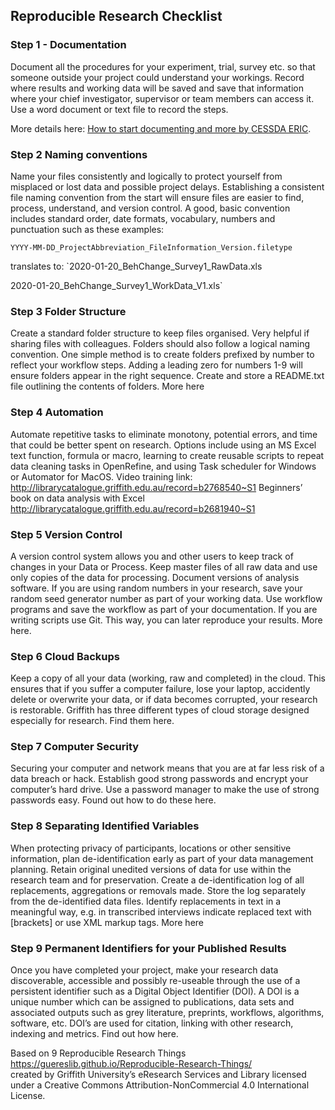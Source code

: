 ## Reproducible Research Checklist

### Step 1 - Documentation

Document all the procedures for your experiment, trial, survey etc. so that someone outside your project could understand your workings.  Record where results and working data will be saved and save that information where your chief investigator, supervisor or team members can access it.  Use a word document or text file to record the steps.  

More details here: [How to start documenting and more by CESSDA ERIC](https://www.cessda.eu/Training/Training-Resources/Library/Data-Management-Expert-Guide/2.-Organise-Document/Documentation-and-metadata).

### Step 2 Naming conventions
Name your files consistently and logically to protect yourself from misplaced or lost data and possible project delays. Establishing a consistent file naming convention from the start will ensure files are easier to find, process, understand, and version control. A good, basic convention includes standard order, date formats, vocabulary, numbers and punctuation such as these examples:

`YYYY-MM-DD_ProjectAbbreviation_FileInformation_Version.filetype`

translates to:
`2020-01-20_BehChange_Survey1_RawData.xls

2020-01-20_BehChange_Survey1_WorkData_V1.xls`

### Step 3 Folder Structure
Create a standard folder structure to keep files organised. Very helpful if sharing files with colleagues. Folders should also follow a logical naming convention.  One simple method is to create folders prefixed by number to reflect your workflow steps. Adding a leading zero for numbers 1-9 will ensure folders appear in the right sequence. Create and store a README.txt file outlining the contents of folders. More here 


### Step 4 Automation
Automate repetitive tasks to eliminate monotony, potential errors, and time that could be better spent on research. Options include using an MS Excel text function, formula or macro, learning to create reusable scripts to repeat data cleaning tasks in OpenRefine, and using Task scheduler for Windows or Automator for MacOS.  Video training link: http://librarycatalogue.griffith.edu.au/record=b2768540~S1 Beginners’ book on data analysis with Excel http://librarycatalogue.griffith.edu.au/record=b2681940~S1 

### Step 5 Version Control
A version control system allows you and other users to keep track of changes in your Data or Process. Keep master files of all raw data and use only copies of the data for processing. Document versions of analysis software. If you are using random numbers in your research, save your random seed generator number as part of your working data. Use workflow programs and save the workflow as part of your documentation. If you are writing scripts use Git. This way, you can later reproduce your results. More here.

### Step 6 Cloud Backups
Keep a copy of all your data (working, raw and completed) in the cloud.  This ensures that if you suffer a computer failure, lose your laptop, accidently delete or overwrite your data, or if data becomes corrupted, your research is restorable. Griffith has three different types of cloud storage designed especially for research.  Find them here.

### Step 7 Computer Security 
Securing your computer and network means that you are at far less risk of a data breach or hack. Establish good strong passwords and encrypt your computer’s hard drive.  Use a password manager to make the use of strong passwords easy. Found out how to do these here. 

### Step 8 Separating Identified Variables
When protecting privacy of participants, locations or other sensitive information, plan de-identification early as part of your data management planning.    Retain original unedited versions of data for use within the research team and for preservation.  Create a de-identification log of all replacements, aggregations or removals made.  Store the log separately from the de-identified data files.   Identify replacements in text in a meaningful way, e.g. in transcribed interviews indicate replaced text with [brackets] or use XML markup tags. More here

### Step 9 Permanent Identifiers for your Published Results
Once you have completed your project, make your research data discoverable, accessible and possibly re-useable through the use of a persistent identifier such as a Digital Object Identifier (DOI). A DOI is a unique number which can be assigned to publications, data sets and associated outputs such as grey literature, preprints, workflows, algorithms, software, etc. DOI’s are used for citation, linking with other research, indexing and metrics. Find out how here.

Based on 9 Reproducible Research Things 
https://guereslib.github.io/Reproducible-Research-Things/  
created by Griffith University’s eResearch Services and Library
licensed under a Creative Commons Attribution-NonCommercial 4.0 International License. 
